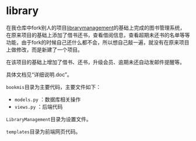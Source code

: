 # library
在我仓库中fork别人的项目[librarymanagement](https://github.com/hjzin/LibraryManagement)的基础上完成的图书管理系统，在原来项目的基础上添加了借书还书，查看借阅信息，查看超期未还书的名单等等功能，由于fork的时候自己还什么都不会，所以想自己敲一遍，就没有在原来项目上做修改，而是新建了一个项目。

在该项目的基础上增加了借书、还书，升级会员、逾期未还自动发邮件提醒等。

具体文档见“详细说明.doc”。

`bookmis`目录为主要代码，主要文件如下：

- `models.py` ：数据库相关操作
- `views.py` ：后端代码

`LibraryManagement`目录为设置文件。

`templates`目录为前端网页代码。